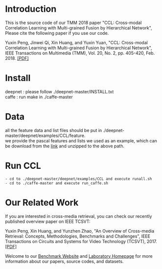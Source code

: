 # Introduction
This is the source code of our TMM 2018 paper "CCL: Cross-modal Correlation Learning with Multi-grained Fusion by Hierarchical Network", Please cite the following paper if you use our code.

Yuxin Peng, Jinwei Qi, Xin Huang, and Yuxin Yuan, "CCL: Cross-modal Correlation Learning with Multi-grained Fusion by Hierarchical Network", IEEE Transactions on Multimedia (TMM), Vol. 20, No. 2, pp. 405-420, Feb. 2018. [[PDF]](http://59.108.48.34/tiki/download_paper.php?fileId=20184)

# Install
deepnet : please follow ./deepnet-master/INSTALL.txt  
caffe : run make in ./caffe-master

# Data
all the feature data and list files should be put in ./deepnet-master/deepnet/examples/CCL/feature.  
we provide the pascal features and lists we used as an example, which can be download from the [link](http://59.108.48.34/mipl/tiki-download_file.php?fileId=1008) and unzipped to the above path.

# Run CCL
    - cd to ./deepnet-master/deepnet/examples/CCL and execute runall.sh
    - cd to ./caffe-master and execute run_caffe.sh
    
# Our Related Work
If you are interested in cross-media retrieval, you can check our recently published overview paper on IEEE TCSVT:

Yuxin Peng, Xin Huang, and Yunzhen Zhao, "An Overview of Cross-media Retrieval: Concepts, Methodologies, Benchmarks and Challenges", IEEE Transactions on Circuits and Systems for Video Technology (TCSVT), 2017.[[PDF]](http://59.108.48.34/mipl/tiki-download_file.php?fileId=376)

Welcome to our [Benchmark Website](http://59.108.48.34/mipl/xmedia) and [Laboratory Homepage](http://www.icst.pku.edu.cn/mipl) for more information about our papers, source codes, and datasets.
